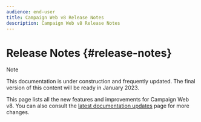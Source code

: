 ```yaml
---
audience: end-user
title: Campaign Web v8 Release Notes
description: Campaign Web v8 Release Notes
---
```

# Release Notes {#release-notes}

>[!NOTE]
>
>This documentation is under construction and frequently updated. The final version of this content will be ready in January 2023.

This page lists all the new features and improvements for Campaign Web v8. You can also consult the [latest documentation updates](documentation-updates.md) page for more changes.

